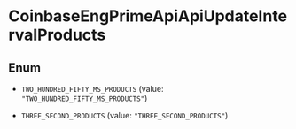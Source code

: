
# CoinbaseEngPrimeApiApiUpdateIntervalProducts

## Enum


* `TWO_HUNDRED_FIFTY_MS_PRODUCTS` (value: `"TWO_HUNDRED_FIFTY_MS_PRODUCTS"`)

* `THREE_SECOND_PRODUCTS` (value: `"THREE_SECOND_PRODUCTS"`)




